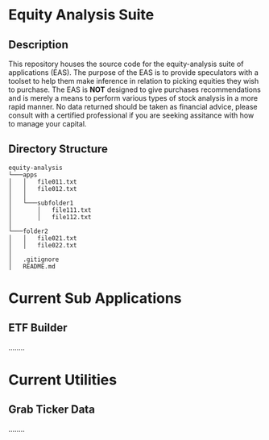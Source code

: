 # Equity Analysis Suite
## Description
This repository houses the source code for the equity-analysis suite of applications (EAS). The purpose of the EAS is to
provide speculators with a toolset to help them make inference in relation to picking equities they wish to purchase.
The EAS is **NOT** designed to give purchases recommendations and is merely a means to perform various types of stock 
analysis in a more rapid manner. No data returned should be taken as financial advice, please consult with a certified 
professional if you are seeking assitance with how to manage your capital.

## Directory Structure
```
equity-analysis
└───apps
│   │   file011.txt
│   │   file012.txt
│   │
│   └───subfolder1
│       │   file111.txt
│       │   file112.txt 
│   
└───folder2
│   │   file021.txt
│   │   file022.txt    
│
│   .gitignore
│   README.md
```

# Current Sub Applications
## ETF Builder
........


# Current Utilities
## Grab Ticker Data
........

